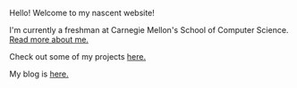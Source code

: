 Hello! Welcome to my nascent website!

I'm currently a freshman at Carnegie Mellon's School of Computer Science. [Read more about me.](about.html)

Check out some of my projects [here.](projects.html)

My blog is [here.](/my-blog)
